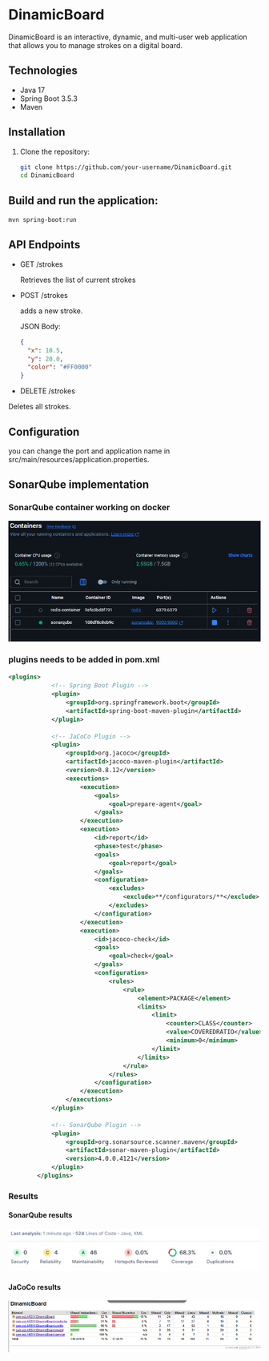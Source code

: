 # DinamicBoard

DinamicBoard is an interactive, dynamic, and multi-user web application that allows you to manage strokes on a digital board.

## Technologies

- Java 17
- Spring Boot 3.5.3
- Maven

## Installation

1. Clone the repository:

   ```bash
   git clone https://github.com/your-username/DinamicBoard.git
   cd DinamicBoard
   ```
## Build and run the application:

  ```bash
  mvn spring-boot:run
  ```

## API Endpoints

* GET /strokes
  
  Retrieves the list of current strokes
  
* POST /strokes
  
  adds a new stroke.

  JSON Body:
  ```json
  {
    "x": 10.5,
    "y": 20.0,
    "color": "#FF0000"
  }  
  ```
* DELETE /strokes
  
Deletes all strokes.

## Configuration
you can change the port and application name in src/main/resources/application.properties.


## SonarQube implementation

### SonarQube container working on docker

![docker](src/assets/soanrdocker.png)

### plugins needs to be added in pom.xml

```xml
<plugins>
			<!-- Spring Boot Plugin -->
			<plugin>
				<groupId>org.springframework.boot</groupId>
				<artifactId>spring-boot-maven-plugin</artifactId>
			</plugin>

			<!-- JaCoCo Plugin -->
			<plugin>
				<groupId>org.jacoco</groupId>
				<artifactId>jacoco-maven-plugin</artifactId>
				<version>0.8.12</version>
				<executions>
					<execution>
						<goals>
							<goal>prepare-agent</goal>
						</goals>
					</execution>
					<execution>
						<id>report</id>
						<phase>test</phase>
						<goals>
							<goal>report</goal>
						</goals>
						<configuration>
							<excludes>
								<exclude>**/configurators/**</exclude>
							</excludes>
						</configuration>
					</execution>
					<execution>
						<id>jacoco-check</id>
						<goals>
							<goal>check</goal>
						</goals>
						<configuration>
							<rules>
								<rule>
									<element>PACKAGE</element>
									<limits>
										<limit>
											<counter>CLASS</counter>
											<value>COVEREDRATIO</value>
											<minimum>0</minimum>
										</limit>
									</limits>
								</rule>
							</rules>
						</configuration>
					</execution>
				</executions>
			</plugin>

			<!-- SonarQube Plugin -->
			<plugin>
				<groupId>org.sonarsource.scanner.maven</groupId>
				<artifactId>sonar-maven-plugin</artifactId>
				<version>4.0.0.4121</version>
			</plugin>
		</plugins>
```

### Results

#### SonarQube results

![sonar](src/assets/sonarres.png)

#### JaCoCo results

![jacoco](src/assets/resultsofjacoco.png)
